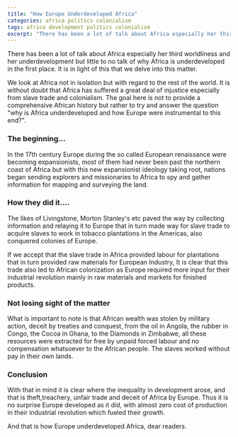 ```yaml
---
title: "How Europe Underdeveloped Africa"
categories: africa politics colonialism
tags: africa development politics colonialism
excerpt: "There has been a lot of talk about Africa especially her third worldliness  and her underdevelopment but little to no talk of why Africa is underdeveloped in the first place. It is in light of this that we delve into this matter."
---
```

There has been a lot of talk about Africa especially her third worldliness  and her underdevelopment but little to no talk of why Africa is underdeveloped in the first place. It is in light of this that we delve into this matter.

We look at Africa not in isolation but with regard to the rest of the world. It is without doubt that Africa has suffered a great deal of injustice especially from slave trade and colonialism. The goal here is not to provide a comprehensive African history but rather to try and answer the question "why is Africa underdeveloped and how Europe were instrumental to this end?".
### The beginning...

In the 17th century Europe during the so called European renaissance were becoming expansionists, most of them had never been past the northern coast of Africa but with this new expansionist ideology taking root, nations began sending explorers and missionaries to Africa to spy and gather information for mapping and surveying the land.

### How they did it....
The likes of Livingstone, Morton Stanley's etc paved the way by collecting information and relaying it to Europe that in turn made way for slave trade to acquire slaves to work in tobacco plantations in the Americas, also conquered colonies of Europe.

If we accept that the slave trade in Africa provided labour for plantations that in turn provided raw materials for European Industry, It is clear that this trade also led to African colonization as Europe required more input for their industrial revolution mainly in raw materials and markets for finished products.

### Not losing sight of the matter
What is important to note is that African wealth was stolen by military action, deceit by treaties and conquest, from the oil in Angola,  the rubber in Congo, the Cocoa in Ghana, to the Diamonds in Zimbabwe, all these resources were extracted for free by unpaid forced labour and no compensation whatsoever to the African people. The slaves worked without pay in their own lands.

### Conclusion
With that in mind it is clear where the inequality in development arose, and that is theft,treachery, unfair trade and deceit of Africa by Europe.
Thus it is no surprise Europe developed as it did, with almost zero cost of production in their industrial revolution which fueled their growth.

And that is how Europe underdeveloped Africa, dear readers.
